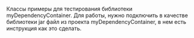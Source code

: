 Классы примеры для тестирования библиотеки myDependencyContainer. 
Для работы, нужно подключить в качестве библиотеки jar файл из проекта myDependencyContainer, 
в нем есть инструкция как это сделать. 